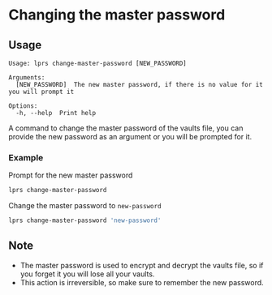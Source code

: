 # Changing the master password

## Usage

```
Usage: lprs change-master-password [NEW_PASSWORD]

Arguments:
  [NEW_PASSWORD]  The new master password, if there is no value for it you will prompt it

Options:
  -h, --help  Print help
```

A command to change the master password of the vaults file, you can provide the
new password as an argument or you will be prompted for it.

### Example
Prompt for the new master password
```bash
lprs change-master-password
```

Change the master password to `new-password`
```bash
lprs change-master-password 'new-password'
```

## Note
- The master password is used to encrypt and decrypt the vaults file, so if you
  forget it you will lose all your vaults.
- This action is irreversible, so make sure to remember the new password.